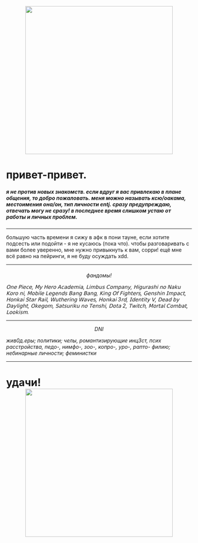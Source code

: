 <div id="header" align="center">
  <img src="https://media3.giphy.com/media/v1.Y2lkPTc5MGI3NjExZGxjNDgzcTV0bzZpbmR4anUxYnZocnNsanlzeXRpdTl2ejJzMjR6cyZlcD12MV9pbnRlcm5hbF9naWZfYnlfaWQmY3Q9Zw/8pzzC73HBeKmQ/giphy.gif" width="400"/>
</div>
<h1>
привет-привет.
 
<h5>
        я не против новых знакомств. если вдруг я вас привлекаю в плане общения, то добро пожаловать. меня можно называть ксю/оакама, местоимения она/он, тип личности entj. сразу предупреждаю, отвечать могу не сразу! в последнее время слишком устаю от работы и личных проблем.
<h5></h5> 
       <hr>
большую часть времени я сижу в афк в пони тауне, если хотите подсесть или подойти - я не кусаюсь (пока что). чтобы разговаривать с вами более уверенно, мне нужно привыкнуть к вам, сорри! ещё мне всё равно на пейринги, я не буду осуждать xdd.
<hr>
        <h6>
<p align="center">фандомы!</p>
𝖮𝗇𝖾 𝖯𝗂𝖾𝖼𝖾, 𝖬𝗒 𝖧𝖾𝗋𝗈 𝖠𝖼𝖺𝖽𝖾𝗆𝗂𝖺, 𝖫𝗂𝗆𝖻𝗎𝗌 𝖢𝗈𝗆𝗉𝖺𝗇𝗒, 𝖧𝗂𝗀𝗎𝗋𝖺𝗌𝗁𝗂 𝗇𝗈 𝖭𝖺𝗄𝗎 𝖪𝗈𝗋𝗈 𝗇𝗂, 𝖬𝗈𝖻𝗂𝗅𝖾 𝖫𝖾𝗀𝖾𝗇𝖽𝗌 𝖡𝖺𝗇𝗀 𝖡𝖺𝗇𝗀, 𝖪𝗂𝗇𝗀 𝖮𝖿 𝖥𝗂𝗀𝗁𝗍𝖾𝗋𝗌, 𝖦𝖾𝗇𝗌𝗁𝗂𝗇 𝖨𝗆𝗉𝖺𝖼𝗍, 𝖧𝗈𝗇𝗄𝖺𝗂 𝖲𝗍𝖺𝗋 𝖱𝖺𝗂𝗅, 𝖶𝗎𝗍𝗁𝖾𝗋𝗂𝗇𝗀 𝖶𝖺𝗏𝖾𝗌, 𝖧𝗈𝗇𝗄𝖺𝗂 3𝗋𝖽, 𝖨𝖽𝖾𝗇𝗍𝗂𝗍𝗒 𝖵, 𝖣𝖾𝖺𝖽 𝖻𝗒 𝖣𝖺𝗒𝗅𝗂𝗀𝗁𝗍, 𝖮𝗄𝖾𝗀𝗈𝗆, 𝖲𝖺𝗍𝗌𝗎𝗋𝗂𝗄𝗎 𝗇𝗈 𝖳𝖾𝗇𝗌𝗁𝗂, 𝖣𝗈𝗍𝖺 2, 𝖳𝗐𝗂𝗍𝖼𝗁, 𝖬𝗈𝗋𝗍𝖺𝗅 𝖢𝗈𝗆𝖻𝖺𝗍, 𝖫𝗈𝗈𝗄𝗂𝗌𝗆.
 <hr>
 <p align="center">DNI</p>
жив0д.еры; политики; челы, романтизирующие инц3ст, псих расстройства, педо-, нимфо-, зоо-, копро-, уро-, рапто- филию; небинарные личности; феминистки
 <hr>
 <h1>
 удачи!
<div id="header" align="center">
  <img src="https://media1.giphy.com/media/v1.Y2lkPTc5MGI3NjExdm11bXdhaWlkOWFkNnlqemw2amxnZGQ5OWFvcTBwdnZ6MXhhZXJ5YSZlcD12MV9pbnRlcm5hbF9naWZfYnlfaWQmY3Q9Zw/QDuIf6kyO51MYgGUnw/giphy.gif" width="400"/>
